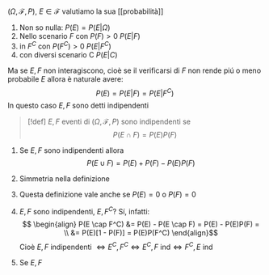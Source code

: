 
$(\Omega,\mathcal{F},P)$, $E \in \mathcal{F}$ valutiamo la sua [[probabilità]]
1. Non so nulla: $P(E) = P(E|\Omega)$
2. Nello scenario $F$ con $P(F) > 0$ $P(E|F)$
3. in $F^C$ con $P(F^C)>0$ $P(E|F^C)$
4. con diversi scenario C $P(E|C)$

Ma se $E,F$ non interagiscono, cioè se il verificarsi di $F$ non rende piú o meno probabile $E$ allora è naturale avere:
 $$
P(E) = P(E | F) = P(E | F^{C})
$$
In questo caso $E,F$ sono detti indipendenti


>[!def]
>$E,F$ eventi di $(\Omega,\mathcal{F},P)$ sono indipendenti se
> $$
> P(E \cap F) = P(E)P(F)
>$$



1. Se $E,F$ sono indipendenti allora $$
P(E \cup F) = P(E) + P(F) - P(E)P(F) 
$$
2. Simmetria nella definizione
3. Questa definizione vale anche se $P(E) = 0$ o $P(F)=0$

4. $E,F$ sono indipendenti, $E,F^C$? Sí, infatti: $$
\begin{align}
P(E \cap F^C) &= P(E) - P(E \cap F) = P(E) - P(E)P(F) = \\
&= P(E)[1 - P(F)] = P(E)P(F^C)
\end{align}$$
Cioè $E,F$ indipendenti $\iff E^C,F^C \iff E^C,F \text{ ind} \iff F^C,E \text{ ind}$ 
5. Se $E,F$